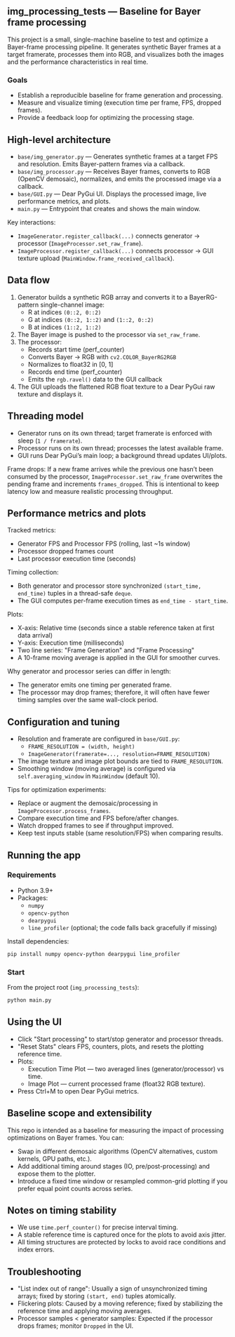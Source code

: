 ## img_processing_tests — Baseline for Bayer frame processing

This project is a small, single-machine baseline to test and optimize a Bayer-frame processing pipeline. It generates synthetic Bayer frames at a target framerate, processes them into RGB, and visualizes both the images and the performance characteristics in real time.

### Goals
- Establish a reproducible baseline for frame generation and processing.
- Measure and visualize timing (execution time per frame, FPS, dropped frames).
- Provide a feedback loop for optimizing the processing stage.


## High-level architecture

- `base/img_generator.py` — Generates synthetic frames at a target FPS and resolution. Emits Bayer-pattern frames via a callback.
- `base/img_processor.py` — Receives Bayer frames, converts to RGB (OpenCV demosaic), normalizes, and emits the processed image via a callback.
- `base/GUI.py` — Dear PyGui UI. Displays the processed image, live performance metrics, and plots.
- `main.py` — Entrypoint that creates and shows the main window.

Key interactions:
- `ImageGenerator.register_callback(...)` connects generator → processor (`ImageProcessor.set_raw_frame`).
- `ImageProcessor.register_callback(...)` connects processor → GUI texture upload (`MainWindow.frame_received_callback`).


## Data flow
1. Generator builds a synthetic RGB array and converts it to a BayerRG-pattern single-channel image:
   - R at indices `(0::2, 0::2)`
   - G at indices `(0::2, 1::2)` and `(1::2, 0::2)`
   - B at indices `(1::2, 1::2)`
2. The Bayer image is pushed to the processor via `set_raw_frame`.
3. The processor:
   - Records start time (perf_counter)
   - Converts Bayer → RGB with `cv2.COLOR_BayerRG2RGB`
   - Normalizes to float32 in [0, 1]
   - Records end time (perf_counter)
   - Emits the `rgb.ravel()` data to the GUI callback
4. The GUI uploads the flattened RGB float texture to a Dear PyGui raw texture and displays it.


## Threading model
- Generator runs on its own thread; target framerate is enforced with sleep (`1 / framerate`).
- Processor runs on its own thread; processes the latest available frame.
- GUI runs Dear PyGui’s main loop; a background thread updates UI/plots.

Frame drops: If a new frame arrives while the previous one hasn’t been consumed by the processor, `ImageProcessor.set_raw_frame` overwrites the pending frame and increments `frames_dropped`. This is intentional to keep latency low and measure realistic processing throughput.


## Performance metrics and plots

Tracked metrics:
- Generator FPS and Processor FPS (rolling, last ~1s window)
- Processor dropped frames count
- Last processor execution time (seconds)

Timing collection:
- Both generator and processor store synchronized `(start_time, end_time)` tuples in a thread-safe `deque`.
- The GUI computes per-frame execution times as `end_time - start_time`.

Plots:
- X-axis: Relative time (seconds since a stable reference taken at first data arrival)
- Y-axis: Execution time (milliseconds)
- Two line series: "Frame Generation" and "Frame Processing"
- A 10-frame moving average is applied in the GUI for smoother curves.

Why generator and processor series can differ in length:
- The generator emits one timing per generated frame.
- The processor may drop frames; therefore, it will often have fewer timing samples over the same wall-clock period.


## Configuration and tuning

- Resolution and framerate are configured in `base/GUI.py`:
  - `FRAME_RESOLUTION = (width, height)`
  - `ImageGenerator(framerate=..., resolution=FRAME_RESOLUTION)`
- The image texture and image plot bounds are tied to `FRAME_RESOLUTION`.
- Smoothing window (moving average) is configured via `self.averaging_window` in `MainWindow` (default 10).

Tips for optimization experiments:
- Replace or augment the demosaic/processing in `ImageProcessor.process_frames`.
- Compare execution time and FPS before/after changes.
- Watch dropped frames to see if throughput improved.
- Keep test inputs stable (same resolution/FPS) when comparing results.


## Running the app

### Requirements
- Python 3.9+
- Packages:
  - `numpy`
  - `opencv-python`
  - `dearpygui`
  - `line_profiler` (optional; the code falls back gracefully if missing)

Install dependencies:

```bash
pip install numpy opencv-python dearpygui line_profiler
```

### Start

From the project root (`img_processing_tests`):

```bash
python main.py
```


## Using the UI
- Click "Start processing" to start/stop generator and processor threads.
- "Reset Stats" clears FPS, counters, plots, and resets the plotting reference time.
- Plots:
  - Execution Time Plot — two averaged lines (generator/processor) vs time.
  - Image Plot — current processed frame (float32 RGB texture).
- Press Ctrl+M to open Dear PyGui metrics.


## Baseline scope and extensibility
This repo is intended as a baseline for measuring the impact of processing optimizations on Bayer frames. You can:
- Swap in different demosaic algorithms (OpenCV alternatives, custom kernels, GPU paths, etc.).
- Add additional timing around stages (IO, pre/post-processing) and expose them to the plotter.
- Introduce a fixed time window or resampled common-grid plotting if you prefer equal point counts across series.


## Notes on timing stability
- We use `time.perf_counter()` for precise interval timing.
- A stable reference time is captured once for the plots to avoid axis jitter.
- All timing structures are protected by locks to avoid race conditions and index errors.


## Troubleshooting
- "List index out of range": Usually a sign of unsynchronized timing arrays; fixed by storing `(start, end)` tuples atomically.
- Flickering plots: Caused by a moving reference; fixed by stabilizing the reference time and applying moving averages.
- Processor samples < generator samples: Expected if the processor drops frames; monitor `Dropped` in the UI.


